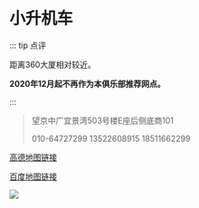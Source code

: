 # 小升机车

::: tip 点评

距离360大厦相对较近。

**2020年12月起不再作为本俱乐部推荐网点。**

:::

> 望京中广宜景湾503号楼E座后侧底商101
> 
> 010-64727299 13522608915 18511662299

[高德地图链接](https://ditu.amap.com/place/B0FFKSQULY)

[百度地图链接](https://j.map.baidu.com/35/s-g)


![](https://cdn.jsdelivr.net/gh/EngrZhou/MoYouClubPic@master/2021/20210401162042.jpg)